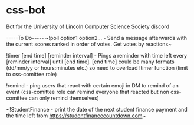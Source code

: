 # css-bot
Bot for the University of Lincoln Computer Science Society discord

-----To Do-----
~!poll option1 option2... - Send a message afterwards with the current scores ranked in order of votes. Get votes by reactions~

!timer [end time] [reminder interval] - Pings a reminder with time left every [reminder interval] until [end time]. [end time] could be many formats (dd/mm/yy or hours:minutes etc.) so need to overload !timer function (limit to css-comittee role)

!remind - ping users that react with certain emoji in DM to remind of an event (css-comittee role can remind everyone that reacted but non css-comittee can only remind themselves)

~!StudentFinance - print the date of the next student finance payment and the time left from https://studentfinancecountdown.com~


